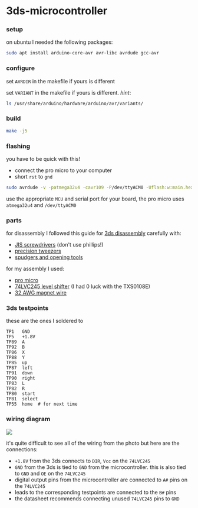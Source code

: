 3ds-microcontroller
===================

### setup

on ubuntu I needed the following packages:

```bash
sudo apt install arduino-core-avr avr-libc avrdude gcc-avr
```

### configure

set `AVRDIR` in the makefile if yours is different

set `VARIANT` in the makefile if yours is different.  _hint_:

```bash
ls /usr/share/arduino/hardware/arduino/avr/variants/
```

### build

```bash
make -j5
```

### flashing

you have to be quick with this!

- connect the pro micro to your computer
- short `rst` to `gnd`

```bash
sudo avrdude -v -patmega32u4 -cavr109 -P/dev/ttyACM0 -Uflash:w:main.hex
```

use the appropriate `MCU` and serial port for your board, the pro micro uses
`atmega32u4` and `/dev/ttyACM0`

### parts

for disassembly I followed this guide for [3ds disassembly] carefully with:

- [JIS screwdrivers]  (don't use phillips!)
- [precision tweezers]
- [spudgers and opening tools]

[3ds disassembly]: https://www.ifixit.com/Guide/Nintendo+3DS+Motherboard+Replacement/6017
[JIS screwdrivers]: https://amzn.to/3sHk8Or
[precision tweezers]: https://amzn.to/45DjIY8
[spudgers and opening tools]: https://amzn.to/3sHEdUO

for my assembly I used:

- [pro micro]
- [74LVC245 level shifter] (I had 0 luck with the TXS0108E)
- [32 AWG magnet wire]

[pro micro]: https://amzn.to/44Cxh8J
[74LVC245 level shifter]: https://amzn.to/3R7XZ64
[32 AWG magnet wire]: https://amzn.to/3R3LlVM

### 3ds testpoints

these are the ones I soldered to

```
TP1   GND
TP5   +1.8V
TP89  A
TP92  B
TP86  X
TP88  Y
TP85  up
TP87  left
TP91  down
TP90  right
TP83  L
TP82  R
TP80  start
TP81  select
TP55  home  # for next time
```

### wiring diagram

![](https://user-images.githubusercontent.com/1810591/265853650-d02344e2-5072-4d2c-b17f-9944de57c485.jpg)

it's quite difficult to see all of the wiring from the photo but here are the
connections:

- `+1.8V` from the 3ds connects to `DIR`, `Vcc` on the `74LVC245`
- `GND` from the 3ds is tied to `GND` from the microcontroller.  this is also
  tied to `GND` and `OE` on the `74LVC245`
- digital output pins from the microcontroller are connected to `A#` pins on
  the `74LVC245`
- leads to the corresponding testpoints are connected to the `B#` pins
- the datasheet recommends connecting unused `74LVC245` pins to `GND`
